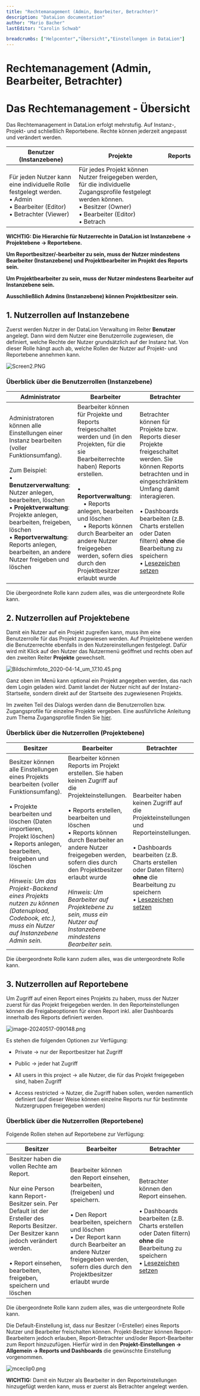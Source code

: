 ```yaml
---
title: "Rechtemanagement (Admin, Bearbeiter, Betrachter)"
description: "DataLion documentation"
author: "Mario Bacher"
lastEditor: "Carolin Schwab"

breadcrumbs: ["Helpcenter","Übersicht","Einstellungen in DataLion"]
---
```


# Rechtemanagement (Admin, Bearbeiter, Betrachter)

# **Das Rechtemanagement - Übersicht**

Das Rechtemanagement in DataLion erfolgt mehrstufig. Auf Instanz-, Projekt- und schließlich Reportebene. Rechte können jederzeit angepasst und verändert werden. 

| **Benutzer (Instanzebene)**                                                                 | **Projekte**                                                                                                  | **Reports**                                                                                                  |
|---------------------------------------------------------------------------------------------|---------------------------------------------------------------------------------------------------------------|--------------------------------------------------------------------------------------------------------------|
| Für jeden Nutzer kann eine individuelle Rolle festgelegt werden.  <br/>• Admin  <br/>• Bearbeiter (Editor)  <br/>• Betrachter (Viewer) | Für jedes Projekt können Nutzer freigegeben werden, für die individuelle Zugangsprofile festgelegt werden können.  <br/>• Besitzer (Owner)  <br/>• Bearbeiter (Editor)  <br/>• Betrach

**WICHTIG: Die Hierarchie für Nutzerrechte in DataLion ist Instanzebene → Projektebene → Reportebene.**

**Um Reportbesitzer/-bearbeiter zu sein, muss der Nutzer mindestens Bearbeiter (Instanzebene) und Projektbearbeiter im Projekt des Reports sein.**

**Um Projektbearbeiter zu sein, muss der Nutzer mindestens Bearbeiter auf Instanzebene sein.**

**Ausschließlich Admins (Instanzebene) können Projektbesitzer sein.** 

## **1\. Nutzerrollen auf Instanzebene**

Zuerst werden Nutzer in der DataLion Verwaltung im Reiter **Benutzer** angelegt. Dann wird dem Nutzer eine Benutzerrolle zugewiesen, die definiert, welche Rechte der Nutzer grundsätzlich auf der Instanz hat. Von dieser Rolle hängt auch ab, welche Rollen der Nutzer auf Projekt- und Reportebene annehmen kann.  

![Screen2.PNG](/img/31326272.png)

### **Überblick über die Benutzerrollen (Instanzebene)**

| **Administrator** | **Bearbeiter** | **Betrachter** |
|------------------|----------------|----------------|
| Administratoren können alle Einstellungen einer Instanz bearbeiten (voller Funktionsumfang).<br/><br/>Zum Beispiel:<br/>• **Benutzerverwaltung**:<br/>Nutzer anlegen, bearbeiten, löschen<br/>• **Projektverwaltung**:<br/>Projekte anlegen, bearbeiten, freigeben, löschen<br/>• **Reportverwaltung**:<br/>Reports anlegen, bearbeiten, an andere Nutzer freigeben und löschen | Bearbeiter können für Projekte und Reports freigeschaltet werden und (in den Projekten, für die sie Bearbeiterrechte haben) Reports erstellen.<br/><br/>• **Reportverwaltung**:<br/> • Reports anlegen, bearbeiten und löschen<br/> • Reports können durch Bearbeiter an andere Nutzer freigegeben werden, sofern dies durch den Projektbesitzer erlaubt wurde | Betrachter können für Projekte bzw. Reports dieser Projekte freigeschaltet werden. Sie können Reports betrachten und in eingeschränktem Umfang damit interagieren.<br/><br/>• Dashboards bearbeiten (z.B. Charts erstellen oder Daten filtern) **ohne** die Bearbeitung zu speichern<br/>• [Lesezeichen setzen](https://datalion.zendesk.com/hc/de/articles/5824973907858-Lesezeichen) |

Die übergeordnete Rolle kann zudem alles, was die untergeordnete Rolle kann. 

## **2\. Nutzerrollen auf Projektebene**

Damit ein Nutzer auf ein Projekt zugreifen kann, muss ihm eine Benutzerrolle für das Projekt zugewiesen werden. Auf Projektebene werden die Benutzerrechte ebenfalls in den Nutzereinstellungen festgelegt. Dafür wird mit Klick auf den Nutzer das Nutzermenü geöffnet und rechts oben auf den zweiten Reiter **Projekte** gewechselt.

![Bildschirmfoto_2020-04-14_um_17.10.45.png](/img/31326278.png)

Ganz oben im Menü kann optional ein Projekt angegeben werden, das nach dem Login geladen wird. Damit landet der Nutzer nicht auf der Instanz-Startseite, sondern direkt auf der Startseite des zugewiesenen Projekts.

Im zweiten Teil des Dialogs werden dann die Benutzerrollen bzw. Zugangsprofile für einzelne Projekte vergeben. Eine ausführliche Anleitung zum Thema Zugangsprofile finden Sie [hier](https://datalion.atlassian.net/servicedesk/customer/portal/1/article/31326313).

### **Überblick über die Nutzerrollen (Projektebene)**

| **Besitzer** | **Bearbeiter** | **Betrachter** |
|--------------|----------------|----------------|
| Besitzer können alle Einstellungen eines Projekts bearbeiten (voller Funktionsumfang).<br/><br/>• Projekte bearbeiten und löschen (Daten importieren, Projekt löschen)<br/>• Reports anlegen, bearbeiten, freigeben und löschen<br/><br/><em>Hinweis: Um das Projekt-Backend eines Projekts nutzen zu können (Datenupload, Codebook, etc.), muss ein Nutzer auf Instanzebene Admin sein.</em> | Bearbeiter können Reports im Projekt erstellen. Sie haben keinen Zugriff auf die Projekteinstellungen.<br/><br/>• Reports erstellen, bearbeiten und löschen<br/>• Reports können durch Bearbeiter an andere Nutzer freigegeben werden, sofern dies durch den Projektbesitzer erlaubt wurde<br/><br/><em>Hinweis: Um Bearbeiter auf Projektebene zu sein, muss ein Nutzer auf Instanzebene mindestens Bearbeiter sein.</em> | Bearbeiter haben keinen Zugriff auf die Projekteinstellungen und Reporteinstellungen.<br/><br/>• Dashboards bearbeiten (z.B. Charts erstellen oder Daten filtern) **ohne** die Bearbeitung zu speichern<br/>• [Lesezeichen setzen](https://datalion.zendesk.com/hc/de/articles/5824973907858-Lesezeichen) |

Die übergeordnete Rolle kann zudem alles, was die untergeordnete Rolle kann. 

## **3\. Nutzerrollen auf Reportebene**

Um Zugriff auf einen Report eines Projekts zu haben, muss der Nutzer zuerst für das Projekt freigegeben werden. In den Reporteinstellungen können die Freigabeoptionen für einen Report inkl. aller Dashboards innerhalb des Reports definiert werden.

![image-20240517-090148.png](/img/33587225.png)

Es stehen die folgenden Optionen zur Verfügung:

-   Private → nur der Reportbesitzer hat Zugriff
    
-   Public → jeder hat Zugriff
    
-   All users in this project → alle Nutzer, die für das Projekt freigegeben sind, haben Zugriff
    
-   Access restricted → Nutzer, die Zugriff haben sollen, werden namentlich definiert (auf dieser Weise können einzelne Reports nur für bestimmte Nutzergruppen freigegeben werden)
    

### **Überblick über die Nutzerrollen (Reportebene)**

Folgende Rollen stehen auf Reportebene zur Verfügung:

| **Besitzer** | **Bearbeiter** | **Betrachter** |
|--------------|----------------|----------------|
| Besitzer haben die vollen Rechte am Report.<br/><br/>Nur eine Person kann Report-Besitzer sein. Per Default ist der Ersteller des Reports Besitzer. Der Besitzer kann jedoch verändert werden.<br/><br/>• Report einsehen, bearbeiten, freigeben, speichern und löschen | Bearbeiter können den Report einsehen, bearbeiten, (freigeben) und speichern.<br/><br/>• Den Report bearbeiten, speichern und löschen<br/>• Der Report kann durch Bearbeiter an andere Nutzer freigegeben werden, sofern dies durch den Projektbesitzer erlaubt wurde | Betrachter können den Report einsehen.<br/><br/>• Dashboards bearbeiten (z.B. Charts erstellen oder Daten filtern) **ohne** die Bearbeitung zu speichern<br/>• [Lesezeichen setzen](https://datalion.zendesk.com/hc/de/articles/5824973907858-Lesezeichen) |

Die übergeordnete Rolle kann zudem alles, was die untergeordnete Rolle kann. 

Die Default-Einstellung ist, dass nur Besitzer (=Ersteller) eines Reports Nutzer und Bearbeiter freischalten können. Projekt-Besitzer können Report-Bearbeitern jedoch erlauben, Report-Betrachter und/oder Report-Bearbeiter zum Report hinzuzufügen. Hierfür wird in den **Projekt-Einstellungen → Allgemein → Reports und Dashboards** die gewünschte Einstellung vorgenommen. 

![mceclip0.png](/img/31326296.png)

**WICHTIG:** Damit ein Nutzer als Bearbeiter in den Reporteinstellungen hinzugefügt werden kann, muss er zuerst als Betrachter angelegt werden.
